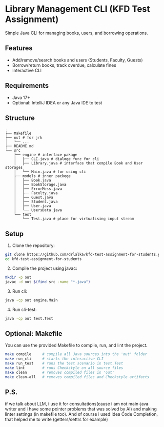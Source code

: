 # Library Management CLI (KFD Test Assignment)

Simple Java CLI for managing books, users, and borrowing operations.

## Features

- Add/remove/search books and users (Students, Faculty, Guests)
- Borrow/return books, track overdue, calculate fines
- Interactive CLI

## Requirements

- Java 17+
- Optional: IntelliJ IDEA or any Java IDE to test

## Structure
```bash.
.
├── Makefile
├── out # for jrk
│   └── ...
├── README.md
└── src
    ├── engine # interface pakage
    │   ├── CLI.java # dialoge func for cli
    │   ├── Library.java # interface that compile Book and User storages
    │   └── Main.java # for using cli
    ├── models # inner packege
    │   ├── Book.java 
    │   ├── BookStorage.java
    │   ├── ErrorMess.java
    │   ├── Faculty.java
    │   ├── Guest.java
    │   ├── Student.java
    │   ├── User.java
    │   └── UsersData.java
    └── test
        └── Test.java # place for virtualising input stream
```
## Setup

1. Clone the repository:
```bash
git clone https://github.com/drlalka/kfd-test-assignment-for-students.git
cd kfd-test-assignment-for-students
```
2. Compile the project using javac:
```bash
mkdir -p out
javac -d out $(find src -name "*.java")

```
3. Run cli:
```bash
java -cp out engine.Main
```
4. Run cli-test:
```bash
java -cp out test.Test
```
## Optional: Makefile

You can use the provided Makefile to compile, run, and lint the project.

```bash
make compile     # compile all Java sources into the 'out' folder
make run_cli     # starts the interactive CLI
make run_test    # runs the test scenario in test.Test
make lint        # runs Checkstyle on all source files
make clean       # removes compiled files in 'out'
make clean-all   # removes compiled files and Checkstyle artifacts
```
## P.S.

if we talk about LLM, i use it for consultations(cause i am not main-java writer and i have some pointer problems that was solved by AI) and making linter settings (in makefile too). And of course i used Idea Code Completion, that helped me to write (getters/settrs for example)